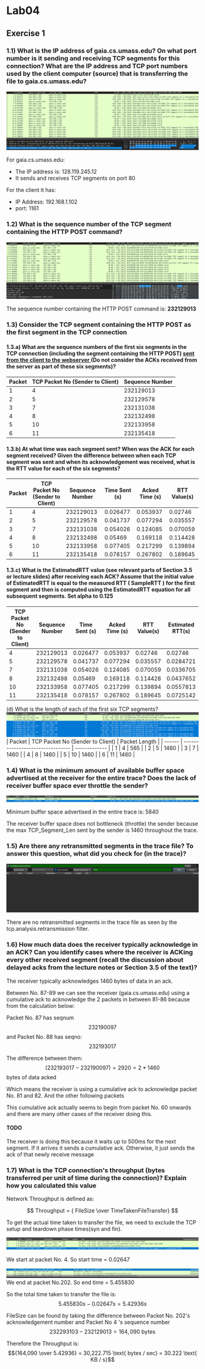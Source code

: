 # Lab04

## Exercise 1

### 1.1) What is the IP address of gaia.cs.umass.edu? On what port number is it sending and receiving TCP segments for this connection? What are the IP address and TCP port numbers used by the client computer (source) that is transferring the file to gaia.cs.umass.edu?

![img](./lab04-img/e1q1.png)

For gaia.cs.umass.edu:

- The IP address is: 128.119.245.12
- It sends and receives TCP segments on port 80

For the client it has:

- IP Address: 192.168.1.102
- port: 1161

### 1.2) What is the sequence number of the TCP segment containing the HTTP POST command?

![img](./lab04-img/e1q2.png)

The sequence number containing the HTTP POST command is: **232129013**

### 1.3) Consider the TCP segment containing the HTTP POST as the first segment in the TCP connection

#### 1.3.a) What are the sequence numbers of the first six segments in the TCP connection (including the segment containing the HTTP POST) <u> sent from the client to the webserver </u> (Do not consider the ACKs received from the server as part of these six segments)?

| Packet | TCP Packet No (Sender to Client) | Sequence Number |
| ------ | -------------------------------- | --------------- |
| 1      | 4                                | 232129013       |
| 2      | 5                                | 232129578       |
| 3      | 7                                | 232131038       |
| 4      | 8                                | 232132498       |
| 5      | 10                               | 232133958       |
| 6      | 11                               | 232135418       |

#### 1.3.b) At what time was each segment sent? When was the ACK for each segment received? Given the difference between when each TCP segment was sent and when its acknowledgement was received, what is the RTT value for each of the six segments?

| Packet | TCP Packet No (Sender to Client) | Sequence Number | Time Sent (s) | Acked Time (s) | RTT Value(s) |
| ------ | -------------------------------- | --------------- | ------------- | -------------- | --------- |
| 1      | 4                                | 232129013       | 0.026477      | 0.053937       | 0.02746   |
| 2      | 5                                | 232129578       | 0.041737      | 0.077294       | 0.035557  |
| 3      | 7                                | 232131038       | 0.054026      | 0.124085       | 0.070059  |
| 4      | 8                                | 232132498       | 0.05469       | 0.169118       | 0.114428  |
| 5      | 10                               | 232133958       | 0.077405      | 0.217299       | 0.139894  |
| 6      | 11                               | 232135418       | 0.078157      | 0.267802       | 0.189645  |

#### 1.3.c) What is the EstimatedRTT value (see relevant parts of Section 3.5 or lecture slides) after receiving each ACK? Assume that the initial value of EstimatedRTT is equal to the measured RTT ( SampleRTT ) for the first segment and then is computed using the EstimatedRTT equation for all subsequent segments. Set alpha to 0.125

| TCP Packet No (Sender to Client) | Sequence Number | Time Sent (s) | Acked Time (s) | RTT Value(s) | Estimated RTT(s) |
| -------------------------------- | --------------- | ------------- | -------------- | ------------ | ---------------- |
| 4                                | 232129013       | 0.026477      | 0.053937       | 0.02746      | 0.02746          |
| 5                                | 232129578       | 0.041737      | 0.077294       | 0.035557     | 0.0284721        |
| 7                                | 232131038       | 0.054026      | 0.124085       | 0.070059     | 0.0336705        |
| 8                                | 232132498       | 0.05469       | 0.169118       | 0.114428     | 0.0437652        |
| 10                               | 232133958       | 0.077405      | 0.217299       | 0.139894     | 0.0557813        |
| 11                               | 232135418       | 0.078157      | 0.267802       | 0.189645     | 0.0725142        |

(d) What is the length of each of the first six TCP segments?
![img](./lab04-img/e1q3d.png)
| Packet | TCP Packet No (Sender to Client) | Packet Length |
| ------ | -------------------------------- | ------------- |
| 1      | 4                                | 565           |
| 2      | 5                                | 1460          |
| 3      | 7                                | 1460          |
| 4      | 8                                | 1460          |
| 5      | 10                               | 1460          |
| 6      | 11                               | 1460          |

### 1.4) What is the minimum amount of available buffer space advertised at the receiver for the entire trace? Does the lack of receiver buffer space ever throttle the sender?

![img](./lab04-img/e1q4.png)

Minimum buffer space advertised in the entire trace is: 5840

The receiver buffer space does not bottleneck (throttle) the sender because the max TCP_Segment_Len sent by the sender is 1460 throughout the trace.

### 1.5) Are there any retransmitted segments in the trace file? To answer this question, what did you check for (in the trace)?

![img](./lab04-img/e1q5.png)

There are no retransmitted segments in the trace file as seen by the tcp.analysis.retransmission filter.

### 1.6) How much data does the receiver typically acknowledge in an ACK? Can you identify cases where the receiver is ACKing every other received segment (recall the discussion about delayed acks from the lecture notes or Section 3.5 of the text)?

The receiver typically acknowledges 1460 bytes of data in an ack.

Between No. 87-89 we can see the receiver (gaia.cs.umass.edu) using a cumulative ack to acknowledge the 2 packets in between 81-86 because from the calculation below:

Packet No. 87 has seqnum $$232190097$$ and Packet No. 88 has seqno: $$232193017$$

The difference between them: $$(232193017 - 232190097) = 2920 = 2*1460$$ bytes of data acked

Which means the receiver is using a cumulative ack to acknowledge packet No. 81 and 82. And the other following packets

This cumulative ack actually seems to begin from packet No. 60 onwards and there are many other cases of the receiver doing this.

#### TODO

The receiver is doing this because it waits up to 500ms for the next segment. If it arrives it sends a cumulative ack. Otherwise, it just sends the ack of that newly receive message

### 1.7) What is the TCP connection's throughput (bytes transferred per unit of time during the connection)? Explain how you calculated this value

Network Throughput is defined as:

$$ Throughput = { FileSize \over TimeTakenFileTransfer} $$

To get the actual time taken to transfer the file, we need to exclude the TCP setup and teardown phase times(syn and fin).

![img](./lab04-img/e1q7a.png)

We start at packet No. 4. So start time = 0.02647

![img](./lab04-img/e1q7b.png)
We end at packet No.202. So end time = 5.455830

So the total time taken to transfer the file is:
$$5.455830s - 0.02647s = 5.42936s $$

FileSize can be found by taking the difference between Packet No. 202's acknowledgement number and Packet No 4 's sequence number
$$ 232293103 - 232129013 = 164,090 \text{ bytes} $$

Therefore the Throughput is:
$${164,090 \over 5.42936} = 30,222.715 \text{ bytes / sec} = 30.222 \text{ KB / s}$$
